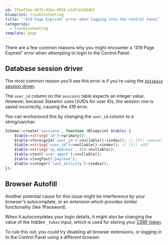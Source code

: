 ```yaml
---
id: 3faef3ae-8673-42ba-901b-a1d7eb3db4b7
blueprint: troubleshooting
title: '"419 Page Expired" error when logging into the Control Panel'
categories:
  - troubleshooting
template: page
---
```

There are a few common reasons why you might encounter a "419 Page Expired" error when attempting to login to the Control Panel.

## Database session driver
The most common reason you'll see this error is if you're using the [`database` session driver](https://laravel.com/docs/session#database).

The `user_id` column on the `sessions` table expects an integer value. However, because Statamic uses UUIDs for user IDs, the session row is saved incorrectly, causing the 419 error.

You can workaround this by changing the `user_id` column to a string/varchar:

```php
Schema::create('sessions', function (Blueprint $table) {
	$table->string('id')->primary();
	$table->foreignId('user_id')->nullable()->index(); // [tl! remove]
  	$table->string('user_id')->nullable()->index(); // [tl! add]
	$table->string('ip_address', 45)->nullable();
	$table->text('user_agent')->nullable();
	$table->longText('payload');
	$table->integer('last_activity')->index();
});
```

## Browser Autofill
Another potential cause for this issue might be interference by your browser's autocomplete, or an extension which provides similar functionality (like 1Password).

When it autocompletes your login details, it might also be changing the value of the hidden `_token` input, which is used for storing your [CSRF token](https://laravel.com/docs/master/csrf#main-content).

To rule this out, you could try disabling all browser extensions, or logging in to the Control Panel using a different browser.